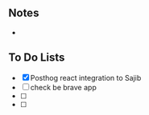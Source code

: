 
## Notes

- 

## To Do Lists

- [x] Posthog react integration to Sajib
- [ ] check be brave app
- [ ] 
- [ ] 




